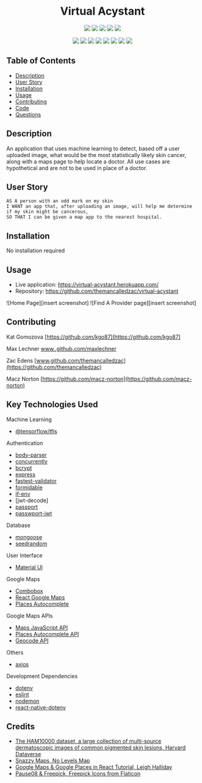 <h1 align="center">Virtual Acystant</h1>

<p align="center">
    <img src="https://img.shields.io/github/repo-size/themancalledzac/virtual-acystant" />
    <img src="https://img.shields.io/github/languages/top/themancalledzac/virtual-acystant"  />
    <img src="https://img.shields.io/github/issues/themancalledzac/virtual-acystant" />
    <img src="https://img.shields.io/github/last-commit/themancalledzac/virtual-acystant" >
    <img src="https://img.shields.io/travis/com/themancalledzac/Student-Management-System/main" >

</p>
  
<p align="center">
    <img src="https://img.shields.io/badge/Javascript-red" />
    <img src="https://img.shields.io/badge/React-orange"  />
    <img src="https://img.shields.io/badge/-Axios-yellow" />
    <img src="https://img.shields.io/badge/-Express-blue" >
    <img src="https://img.shields.io/badge/-Mongoose-teal" />
    <img src="https://img.shields.io/badge/-Passport-blue" />
    <img src="https://img.shields.io/badge/-Material UI-indigo" />
    <img src="https://img.shields.io/badge/-Tensorflow-violet" />
</p>

## Table of Contents

- [Description](#description)
- [User Story](#user-story)
- [Installation](#installation)
- [Usage](#usage)
- [Contributing](#contributing)
- [Code](#code)
- [Questions](#questions)

## Description

An application that uses machine learning to detect, based off a user uploaded image, what would be the most statistically likely skin cancer, along with a maps page to help locate a doctor.  All use cases are hypothetical and are not to be used in place of a doctor.

## User Story

```
AS A person with an odd mark on my skin
I WANT an app that, after uploading an image, will help me determine if my skin might be cancerous,
SO THAT I can be given a map app to the nearest hospital.
```

## Installation

No installation required

## Usage

* Live application: https://virtual-acystant.herokuapp.com/
* Repository: https://github.com/themancalledzac/virtual-acystant

![Home Page][insert screenshot]
![Find A Provider page][insert screenshot]


## Contributing
Kat Gomozova
[https://github.com/kgo87](https://github.com/kgo87)

Max Lechner
[www..github.com/maxlechner](https://github.com/maxlechner)

Zac Edens
[www.github.com/themancalledzac](https://github.com/themancalledzac)

Macz Norton
[https://github.com/macz-norton](https://github.com/macz-norton)

## Key Technologies Used

Machine Learning
* [@tensorflow/tfjs]()

Authentication
* [body-parser]()
* [concurrently]()
* [bcrypt]()
* [express]()
* [fastest-validator]()
* [formidable]()
* [if-env]()
* [jwt-decode]
* [passport]()
* [passwport-jwt]()

Database
* [mongoose]()
* [seedrandom]()

User Interface
* [Material UI]()

Google Maps
* [Combobox]()
* [React Google Maps]()
* [Places Autocomplete]()

Google Maps APIs
* [Maps JavaScript API]()
* [Places Autocomplete API]()
* [Geocode API]()

Others
* [axios]()

Development Dependencies
* [dotenv]()
* [eslint]()
* [nodemon]()
* [react-native-dotenv]()

## Credits
* [The HAM10000 dataset, a large collection of multi-source dermatoscopic images of common pigmented skin lesions, Harvard Dataverse](https://dataverse.harvard.edu/dataset.xhtml?persistentId=doi:10.7910/DVN/DBW86T)
* [Snazzy Maps, No Levels Map](https://snazzymaps.com/style/287670/no-levels)
* [Google Maps & Google Places in React Tutorial, Leigh Halliday](https://www.youtube.com/watch?v=WZcxJGmLbSo)
* [Pause08 & Freepick, Freepick Icons from Flaticon](https://www.flaticon.com/)